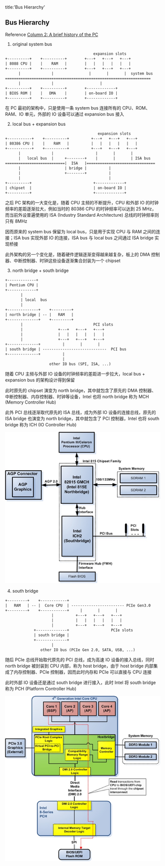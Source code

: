 title:'Bus Hierarchy'
## Bus Hierarchy

Reference
[Column 2: A brief history of the PC](https://lennartb.home.xs4all.nl/coreboot/col2.html)


1. original system bus

```
                                        expansion slots
+----------+    +----------+        +---+   +---+   +---+
| 8088 CPU |    |    RAM   |        |   |   |   |   |   |
+----------+    +----------+        +---+   +---+   +---+
      |              |                |       |       |  system bus
==================================================================
      |              |                     |
+----------+    +----------+        +-------------+
| BIOS ROM |    |   DMA    |        | on-board IO |
+----------+    +----------+        +-------------+
```

在 PC 最初的架构中，只是使用一条 system bus 连接所有的 CPU、ROM、RAM、IO 单元，外部的 IO 设备可以通过 expansion bus 接入


2. local bus + expansion bus

```
                                          expansion slots
+-----------+    +----------+          +---+   +---+   +---+
| 80386 CPU |    |    RAM   |          |   |   |   |   |   |
+-----------+    +----------+          +---+   +---+   +---+
      |              |                   |       |       |
      |   local bus  |     +--------+    |       |       | ISA bus
===========================|  ISA   |===============================
      |                    | bridge |          |
      |                    +--------+          |
      |                                        |
+----------+                            +-------------+
| chipset  |                            | on-board IO |
+----------+                            +-------------+
```

之后 PC 架构的一大变化是，随着 CPU 主频的不断提升，CPU 和外部 IO 的时钟频率的差距逐渐拉大，例如当时的 80386 CPU 的时钟频率可以达到 25 MHz，而当前外设普遍使用的 ISA (Industry Standard Architecture) 总线的时钟频率则只有 8MHz

因而原来的 system bus 保留为 local bus，只是用于实现 CPU 与 RAM 之间的连接；ISA bus 实现外部 IO 的连接，ISA bus 与 local bus 之间通过 ISA bridge 实现桥接


此外架构的另一个变化是，随着硬件逻辑逐渐变得越来越复杂，板上的 DMA 控制器、中断控制器、时钟这些设备逐渐集合封装为一个 chipset


3. north bridge + south bridge

```
+-------------+
| Pentium CPU |
+-------------+
       |
       | local  bus
       |
+--------------+    +---------+
| north bridge | -- |   RAM   |
+--------------+    +---------+
       |                                PCI slots
       |                +---+   +---+   +---+
       |                |   |   |   |   |   |
       |                +---+   +---+   +---+
+--------------+          |       |       |
| south bridge | -----------------------------  PCI bus
+--------------+          |
                          | 
                    other IO bus (SPI, ISA, ...)
```

随着 CPU 主频与外部 IO 设备的时钟频率的差距进一步拉大，local bus + expansion bus 的架构设计得到保留

此时原先的 chipset 演变为 north bridge，其中就包含了原先的 DMA 控制器、中断控制器、内存控制器、时钟等设备，Intel 也将 north bridge 称为 MCH (Memory Controller Hub)

此外 PCI 总线逐渐取代原先的 ISA 总线，成为外部 IO 设备的连接总线，原先的 ISA bridge 也演变为 north bridge，其中就包含了 PCI 控制器，Intel 也将 south bridge 称为 ICH (IO Controller Hub)

![](media/16096426003777/16096468612135.jpg)


4. south bridge

```
+---------+    +------------+    
|   RAM   | -- |  Core CPU  | ------------------------ PCIe Gen3.0
+---------+    +------------+     |       |       |
                     |          +---+   +---+   +---+
                     |          |   |   |   |   |   |
                     |          +---+   +---+   +---+
             +--------------+                   PCIe slots
             | south bridge |
             +--------------+
                     | 
                other IO bus (PCIe Gen 2.0, SATA, USB, ...)
```

随后 PCIe 总线开始取代原先的 PCI 总线，成为高速 IO 设备的接入总线，同时 north bridge 被封装到 CPU 内部，称为 host bridge，由于 host bridge 内部集成了内存控制器、PCIe 控制器，因而此时内存和 PCIe 可以直接与 CPU 连接

此时外部 IO 设备还是通过 south bridge 进行接入，此时 Intel 将 south bridge 称为 PCH (Platform Controller Hub)

![](media/16096426003777/16096468718601.jpg)
